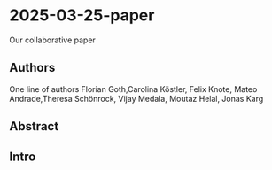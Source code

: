 # 2025-03-25-paper
Our collaborative paper

## Authors
One line of authors
Florian Goth,Carolina Köstler, Felix Knote, Mateo Andrade,Theresa Schönrock, Vijay Medala, Moutaz Helal, Jonas Karg

## Abstract

## Intro

